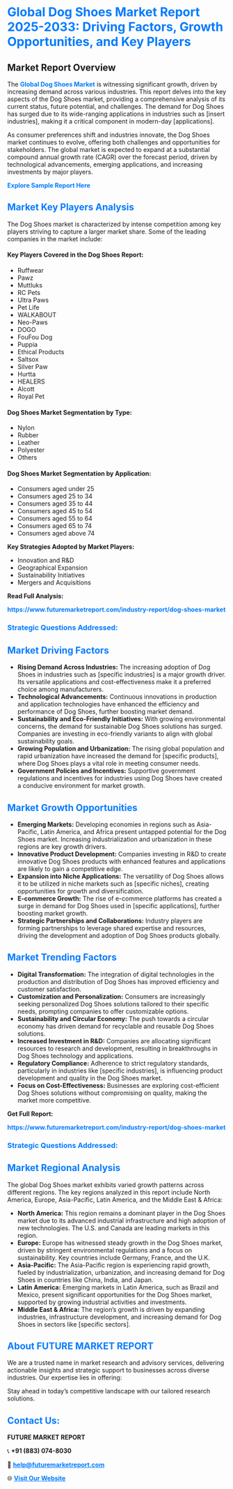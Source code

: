 <h1 style="color: #007BFF;">Global Dog Shoes Market Report 2025-2033: Driving Factors, Growth Opportunities, and Key Players</h1>

<section id="overview">
<h2>Market Report Overview</h2>
<p>The <a href="https://www.futuremarketreport.com/industry-report/dog-shoes-market" style="color: #007BFF; text-decoration: none;"><strong>Global Dog Shoes Market</strong></a> is witnessing significant growth, driven by increasing demand across various industries. This report delves into the key aspects of the Dog Shoes market, providing a comprehensive analysis of its current status, future potential, and challenges. The demand for Dog Shoes has surged due to its wide-ranging applications in industries such as [insert industries], making it a critical component in modern-day [applications].</p>
<p>As consumer preferences shift and industries innovate, the Dog Shoes market continues to evolve, offering both challenges and opportunities for stakeholders. The global market is expected to expand at a substantial compound annual growth rate (CAGR) over the forecast period, driven by technological advancements, emerging applications, and increasing investments by major players.</p>
</section>

<section id="overview">
<p><a href="https://www.futuremarketreport.com/request-sample/reportId=64359" style="color: #007BFF; text-decoration: none;"><strong>Explore Sample Report Here</strong></a></p>
</section>

<section id="key-players">
<h2 style="color: #007BFF;">Market Key Players Analysis</h2>
<p>The Dog Shoes market is characterized by intense competition among key players striving to capture a larger market share. Some of the leading companies in the market include:</p>
<h4>Key Players Covered in the Dog Shoes Report:</h4>
<ul><li>Ruffwear</li><li>Pawz</li><li>Muttluks</li><li>RC Pets</li><li>Ultra Paws</li><li>Pet Life</li><li>WALKABOUT</li><li>Neo-Paws</li><li>DOGO</li><li>FouFou Dog</li><li>Puppia</li><li>Ethical Products</li><li>Saltsox</li><li>Silver Paw</li><li>Hurtta</li><li>HEALERS</li><li>Alcott</li><li>Royal Pet</li></ul>
<h4>Dog Shoes Market Segmentation by Type:</h4>
<ul><li>Nylon</li><li>Rubber</li><li>Leather</li><li>Polyester</li><li>Others</li></ul>

<h4>Dog Shoes Market Segmentation by Application:</h4>
<ul><li>Consumers aged under 25</li><li>Consumers aged 25 to 34</li><li>Consumers aged 35 to 44</li><li>Consumers aged 45 to 54</li><li>Consumers aged 55 to 64</li><li>Consumers aged 65 to 74</li><li>Consumers aged above 74</li></ul>
<p><strong>Key Strategies Adopted by Market Players:</strong></p>
<ul>
<li>Innovation and R&D</li>
<li>Geographical Expansion</li>
<li>Sustainability Initiatives</li>
<li>Mergers and Acquisitions</li>
</ul>
</section>

<section>
<p><strong>Read Full Analysis: </strong></p><a href="https://www.futuremarketreport.com/industry-report/dog-shoes-market" style="color: #007BFF; text-decoration: none;"><strong>https://www.futuremarketreport.com/industry-report/dog-shoes-market</strong></a>
<h3 style="color: #007BFF;">Strategic Questions Addressed:</h3>
</section>

<section id="driving-factors">
<h2 style="color: #007BFF;">Market Driving Factors</h2>
<ul>
<li><strong>Rising Demand Across Industries:</strong> The increasing adoption of Dog Shoes in industries such as [specific industries] is a major growth driver. Its versatile applications and cost-effectiveness make it a preferred choice among manufacturers.</li>
<li><strong>Technological Advancements:</strong> Continuous innovations in production and application technologies have enhanced the efficiency and performance of Dog Shoes, further boosting market demand.</li>
<li><strong>Sustainability and Eco-Friendly Initiatives:</strong> With growing environmental concerns, the demand for sustainable Dog Shoes solutions has surged. Companies are investing in eco-friendly variants to align with global sustainability goals.</li>
<li><strong>Growing Population and Urbanization:</strong> The rising global population and rapid urbanization have increased the demand for [specific products], where Dog Shoes plays a vital role in meeting consumer needs.</li>
<li><strong>Government Policies and Incentives:</strong> Supportive government regulations and incentives for industries using Dog Shoes have created a conducive environment for market growth.</li>
</ul>
</section>

<section id="growth-opportunities">
<h2 style="color: #007BFF;">Market Growth Opportunities</h2>
<ul>
<li><strong>Emerging Markets:</strong> Developing economies in regions such as Asia-Pacific, Latin America, and Africa present untapped potential for the Dog Shoes market. Increasing industrialization and urbanization in these regions are key growth drivers.</li>
<li><strong>Innovative Product Development:</strong> Companies investing in R&D to create innovative Dog Shoes products with enhanced features and applications are likely to gain a competitive edge.</li>
<li><strong>Expansion into Niche Applications:</strong> The versatility of Dog Shoes allows it to be utilized in niche markets such as [specific niches], creating opportunities for growth and diversification.</li>
<li><strong>E-commerce Growth:</strong> The rise of e-commerce platforms has created a surge in demand for Dog Shoes used in [specific applications], further boosting market growth.</li>
<li><strong>Strategic Partnerships and Collaborations:</strong> Industry players are forming partnerships to leverage shared expertise and resources, driving the development and adoption of Dog Shoes products globally.</li>
</ul>
</section>

<section id="trending-factors">
<h2 style="color: #007BFF;">Market Trending Factors</h2>
<ul>
<li><strong>Digital Transformation:</strong> The integration of digital technologies in the production and distribution of Dog Shoes has improved efficiency and customer satisfaction.</li>
<li><strong>Customization and Personalization:</strong> Consumers are increasingly seeking personalized Dog Shoes solutions tailored to their specific needs, prompting companies to offer customizable options.</li>
<li><strong>Sustainability and Circular Economy:</strong> The push towards a circular economy has driven demand for recyclable and reusable Dog Shoes solutions.</li>
<li><strong>Increased Investment in R&D:</strong> Companies are allocating significant resources to research and development, resulting in breakthroughs in Dog Shoes technology and applications.</li>
<li><strong>Regulatory Compliance:</strong> Adherence to strict regulatory standards, particularly in industries like [specific industries], is influencing product development and quality in the Dog Shoes market.</li>
<li><strong>Focus on Cost-Effectiveness:</strong> Businesses are exploring cost-efficient Dog Shoes solutions without compromising on quality, making the market more competitive.</li>
</ul>
</section>

<section>
<p><strong>Get Full Report: </strong></p><a href="https://www.futuremarketreport.com/industry-report/dog-shoes-market" style="color: #007BFF; text-decoration: none;"><strong>https://www.futuremarketreport.com/industry-report/dog-shoes-market</strong></a>
<h3 style="color: #007BFF;">Strategic Questions Addressed:</h3>
</section>


<section id="regional-analysis">
<h2 style="color: #007BFF;">Market Regional Analysis</h2>
<p>The global Dog Shoes market exhibits varied growth patterns across different regions. The key regions analyzed in this report include North America, Europe, Asia-Pacific, Latin America, and the Middle East & Africa:</p>
<ul>
<li><strong>North America:</strong> This region remains a dominant player in the Dog Shoes market due to its advanced industrial infrastructure and high adoption of new technologies. The U.S. and Canada are leading markets in this region.</li>
<li><strong>Europe:</strong> Europe has witnessed steady growth in the Dog Shoes market, driven by stringent environmental regulations and a focus on sustainability. Key countries include Germany, France, and the U.K.</li>
<li><strong>Asia-Pacific:</strong> The Asia-Pacific region is experiencing rapid growth, fueled by industrialization, urbanization, and increasing demand for Dog Shoes in countries like China, India, and Japan.</li>
<li><strong>Latin America:</strong> Emerging markets in Latin America, such as Brazil and Mexico, present significant opportunities for the Dog Shoes market, supported by growing industrial activities and investments.</li>
<li><strong>Middle East & Africa:</strong> The region’s growth is driven by expanding industries, infrastructure development, and increasing demand for Dog Shoes in sectors like [specific sectors].</li>
</ul>
</section>

<footer>
<h2 style="color: #007BFF;">About FUTURE MARKET REPORT</h2>
<p>We are a trusted name in market research and advisory services, delivering actionable insights and strategic support to businesses across diverse industries. Our expertise lies in offering:</p>

<p>Stay ahead in today’s competitive landscape with our tailored research solutions.</p>

<h2 style="color: #007BFF;">Contact Us:</h2>
<p><strong>FUTURE MARKET REPORT</strong></p>
<p>📞 <strong>+91 (883) 074-8030</strong></p>
<p>📧 <strong><a href="mailto:help@futuremarketreport.com" style="color: #007BFF;">help@futuremarketreport.com</a></strong></p>
<p>🌐 <strong><a href="https://www.futuremarketreport.com/" style="color: #007BFF;">Visit Our Website</a></strong></p>
</footer>